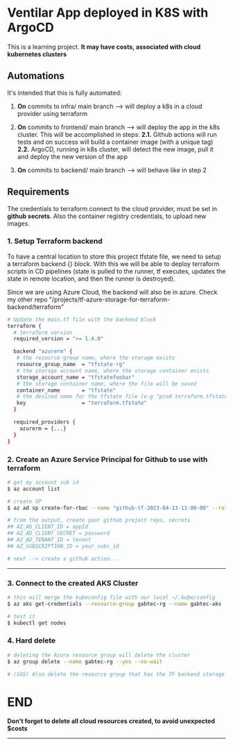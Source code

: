 # Ventilar App deployed in K8S with ArgoCD

This is a learning project.
**It may have costs, associated with cloud kubernetes clusters**

## Automations

It's intended that this is fully automated:

1. **On** commits to infra/ main branch --> will deploy a k8s in a cloud provider using terraform

2. **On** commits to frontend/ main branch --> will deploy the app in the k8s cluster. This will be accomplished in steps:
   **2.1.** Github actions will run tests and on success will build a container image (with a unique tag)
   **2.2.** ArgoCD, running in k8s cluster, will detect the new image, pull it and deploy the new version of the app

3. **On** commits to backend/ main branch --> will behave like in step 2

## Requirements

The credentials to terraform connect to the cloud provider, must be set in **github secrets**. Also the container registry credentials, to upload new images.

### 1. Setup Terraform backend

To have a central location to store this project tfstate file, we need to setup a terraform backend {} block.
With this we will be able to deploy terraform scripts in CD pipelines (state is pulled to the runner, tf executes, updates the state in remote location, and then the runner is destroyed).

Since we are using Azure Cloud, the backend will also be in azure.
Check my other repo "/projects/tf-azure-storage-for-terraform-backend/terraform"

```sh
# Update the main.tf file with the backend block
terraform {
  # terraform version
  required_version = ">= 1.4.0"

  backend "azurerm" {
   # the resource group name, where the storage exists
   resource_group_name  = "tfstate-rg"
   # the storage account name, where the storage container exists
   storage_account_name = "tfstatefoobar"
   # the storage container name, where the file will be saved
   container_name       = "tfstate"
   # the desired name for the tfstate file (e.g "prod.terraform.tfstate")
   key                  = "terraform.tfstate"
  }

  required_providers {
    azurerm = {...}
  }
}
```

### 2. Create an Azure Service Principal for Github to use with terraform

```sh
# get my account sub id
$ az account list

# create SP
$ az ad sp create-for-rbac --name "github-tf-2023-04-13-11-00-00" --role="Contributor" --scopes="/subscriptions/20000000-0000-0000-0000-000000000000"

# from the output, create your github project repo, secrets
## AZ_AD_CLIENT_ID = appId
## AZ_AD_CLIENT_SECRET = password
## AZ_AD_TENANT_ID = tenant
## AZ_SUBSCRIPTION_ID = your_subs_id

# next --> create a github action...
```

---

### 3. Connect to the created AKS Cluster

```sh
# this will merge the kubeconfig file with our local ~/.kube/config
$ az aks get-credentials --resource-group gabtec-rg --name gabtec-aks

# test it
$ kubectl get nodes
```

### 4. Hard delete

```sh
# deleting the Azure resource group will delete the cluster
$ az group delete --name gabtec-rg --yes --no-wait

# (SOS) Also delete the resource group that has the TF backend storage
```

# END

**Don't forget to delete all cloud resources created, to avoid unexpected $costs**

---
